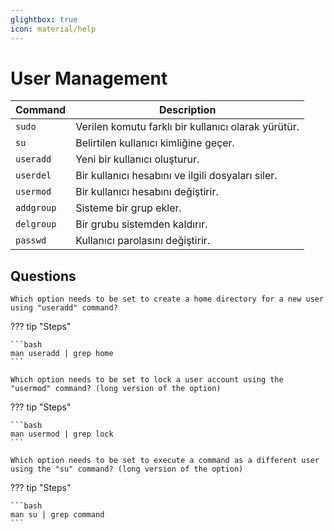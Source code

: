 ```yaml
---
glightbox: true
icon: material/help
---
```


# User Management

| Command | Description |
|---|---|
| `sudo` | Verilen komutu farklı bir kullanıcı olarak yürütür. |
| `su` | Belirtilen kullanıcı kimliğine geçer. |
| `useradd` | Yeni bir kullanıcı oluşturur. |
| `userdel` | Bir kullanıcı hesabını ve ilgili dosyaları siler. |
| `usermod` | Bir kullanıcı hesabını değiştirir. |
| `addgroup` | Sisteme bir grup ekler. |
| `delgroup` | Bir grubu sistemden kaldırır. |
| `passwd` | Kullanıcı parolasını değiştirir. |

## Questions

```text
Which option needs to be set to create a home directory for a new user using "useradd" command?
```

??? tip "Steps"

    ```bash
    man useradd | grep home
    ```

```text
Which option needs to be set to lock a user account using the "usermod" command? (long version of the option)
```

??? tip "Steps"

    ```bash
    man usermod | grep lock
    ```

```text
Which option needs to be set to execute a command as a different user using the "su" command? (long version of the option)
```

??? tip "Steps"

    ```bash
    man su | grep command
    ```
